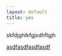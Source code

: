 ```yaml
---
layout: default
title: yes
---
```

<p>
skfdjghlkfgjsdhflgjh
</p>
<a href="index2.md">asdfasdfasdfasdf</a>

